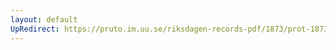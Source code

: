 ```yaml
---
layout: default
UpRedirect: https://pruto.im.uu.se/riksdagen-records-pdf/1873/prot-1873--ak--419/prot-1873--ak--419_033.pdf
---
```

